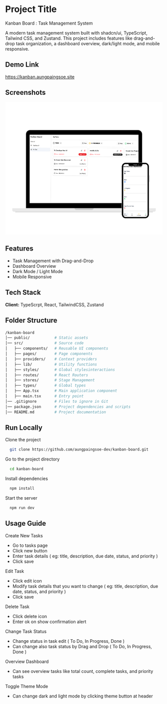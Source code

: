 
# Project Title

Kanban Board : Task Management System 

A modern task management system built with shadcn/ui, TypeScript, Tailwind CSS, and Zustand. This project includes features like drag-and-drop task organization, a dashboard overview, dark/light mode, and mobile responsive.
## Demo Link

https://kanban.aungpaingsoe.site




## Screenshots

![App Screenshot](https://github.com/aungpaingsoe-dev/kanban-board/blob/main/public/Responsive%20Frame.png?raw=true)


## Features

- Task Management with Drag-and-Drop
- Dashboard Overview
- Dark Mode / Light Mode
- Mobile Responsive


## Tech Stack

**Client:** TypeScrpt, React, TailwindCSS, Zustand





## Folder Structure

```bash
/kanban-board
│── public/           # Static assets
│── src/              # Source code
│   ├── components/   # Reusable UI components
│   ├── pages/        # Page components     
│   ├── providers/    # Context providers
│   ├── lib/          # Utility functions
│   ├── styles/       # Global stylesinteractions
│   ├── routes/       # React Routers
│   ├── stores/       # Stage Management
│   ├── types/        # Global types
│   ├── App.tsx       # Main application component
│   ├── main.tsx      # Entry point
│── .gitignore        # Files to ignore in Git
│── package.json      # Project dependencies and scripts
│── README.md         # Project documentation

```

## Run Locally

Clone the project

```bash
  git clone https://github.com/aungpaingsoe-dev/kanban-board.git
```

Go to the project directory

```bash
  cd kanban-board
```

Install dependencies

```bash
  npm install
```

Start the server

```bash
  npm run dev
```

## Usage Guide

Create New Tasks

- Go to tasks page
- Click new button
- Enter task details ( eg: title, description, due date, status, and priority )
- Click save 

Edit Task

- Click edit icon 
- Modify task details that you want to change ( eg: title, description, due date, status, and priority )
- Click save 

Delete Task 

- Click delete icon
- Enter ok on show confirmation alert 

Change Task Status 

- Change status in task edit ( To Do, In Progress, Done )
- Can change also task status by Drag and Drop  ( To Do, In Progress, Done )

Overview Dashboard 

- Can see overview tasks like total count, complete tasks, and priority tasks

Toggle Theme Mode 

- Can change dark and light mode by clicking theme button at header 
